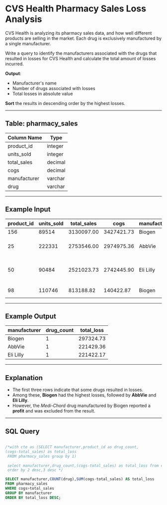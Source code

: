 # CVS Health Pharmacy Sales Loss Analysis

CVS Health is analyzing its pharmacy sales data, and how well different products are selling in the market. Each drug is exclusively manufactured by a single manufacturer.

Write a query to identify the manufacturers associated with the drugs that resulted in losses for CVS Health and calculate the total amount of losses incurred.

**Output**:  
- Manufacturer's name
- Number of drugs associated with losses
- Total losses in absolute value

**Sort** the results in descending order by the highest losses.

---

## Table: pharmacy_sales

| Column Name   | Type     |
|---------------|----------|
| product_id    | integer  |
| units_sold    | integer  |
| total_sales   | decimal  |
| cogs          | decimal  |
| manufacturer  | varchar  |
| drug          | varchar  |

---

## Example Input

| product_id | units_sold | total_sales | cogs       | manufacturer | drug                      |
|------------|------------|-------------|------------|--------------|---------------------------|
| 156        | 89514      | 3130097.00  | 3427421.73 | Biogen       | Acyclovir                 |
| 25         | 222331     | 2753546.00  | 2974975.36 | AbbVie       | Lamivudine and Zidovudine |
| 50         | 90484      | 2521023.73  | 2742445.90 | Eli Lilly    | Dermasorb TA Complete Kit |
| 98         | 110746     | 813188.82   | 140422.87  | Biogen       | Medi-Chord                |

---

## Example Output

| manufacturer | drug_count | total_loss |
|--------------|------------|------------|
| Biogen       | 1          | 297324.73  |
| AbbVie       | 1          | 221429.36  |
| Eli Lilly    | 1          | 221422.17  |

---

## Explanation

- The first three rows indicate that some drugs resulted in losses.
- Among these, **Biogen** had the highest losses, followed by **AbbVie** and **Eli Lilly**.
- However, the *Medi-Chord* drug manufactured by Biogen reported a **profit** and was excluded from the result.

---

## SQL Query

```sql

/*with cte as (SELECT manufacturer,product_id as drug_count,
(cogs-total_sales) as total_loss 
 FROM pharmacy_sales group by 1)
 
 select manufacturer,drug_count,(cogs-total_sales) as total_loss from cte 
 order by 2 desc,3 desc */

SELECT manufacturer,COUNT(drug),SUM(cogs-total_sales) AS total_loss 
FROM pharmacy_sales
WHERE cogs>total_sales
GROUP BY manufacturer
ORDER BY total_loss DESC;
